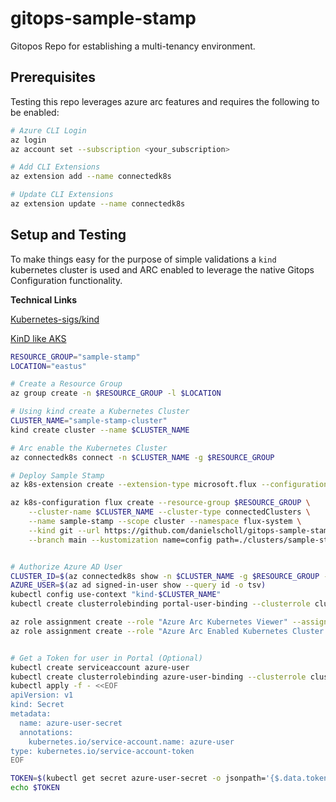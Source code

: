 # gitops-sample-stamp
Gitopos Repo for establishing a multi-tenancy environment.

## Prerequisites
Testing this repo leverages azure arc features and requires the following to be enabled:

```bash
# Azure CLI Login
az login
az account set --subscription <your_subscription>

# Add CLI Extensions
az extension add --name connectedk8s

# Update CLI Extensions
az extension update --name connectedk8s
```

## Setup and Testing

To make things easy for the purpose of simple validations a `kind` kubernetes cluster is used and ARC enabled to leverage the native Gitops Configuration functionality.

**Technical Links**

[Kubernetes-sigs/kind](https://github.com/kubernetes-sigs/kind)

[KinD like AKS](https://www.danielstechblog.io/local-kubernetes-setup-with-kind/)

```bash
RESOURCE_GROUP="sample-stamp"
LOCATION="eastus"

# Create a Resource Group
az group create -n $RESOURCE_GROUP -l $LOCATION

# Using kind create a Kubernetes Cluster
CLUSTER_NAME="sample-stamp-cluster"
kind create cluster --name $CLUSTER_NAME

# Arc enable the Kubernetes Cluster
az connectedk8s connect -n $CLUSTER_NAME -g $RESOURCE_GROUP

# Deploy Sample Stamp
az k8s-extension create --extension-type microsoft.flux --configuration-settings multiTenancy.enforce=false -c $CLUSTER_NAME -g $RESOURCE_GROUP -n flux -t connectedClusters

az k8s-configuration flux create --resource-group $RESOURCE_GROUP \
    --cluster-name $CLUSTER_NAME --cluster-type connectedClusters \
    --name sample-stamp --scope cluster --namespace flux-system \
    --kind git --url https://github.com/danielscholl/gitops-sample-stamp \
    --branch main --kustomization name=config path=./clusters/sample-stamp


# Authorize Azure AD User
CLUSTER_ID=$(az connectedk8s show -n $CLUSTER_NAME -g $RESOURCE_GROUP --query id -o tsv)
AZURE_USER=$(az ad signed-in-user show --query id -o tsv)
kubectl config use-context "kind-$CLUSTER_NAME"
kubectl create clusterrolebinding portal-user-binding --clusterrole cluster-admin --user=$AZURE_USER

az role assignment create --role "Azure Arc Kubernetes Viewer" --assignee $AZURE_USER --scope $CLUSTER_ID
az role assignment create --role "Azure Arc Enabled Kubernetes Cluster User Role" --assignee $AZURE_USER --scope $CLUSTER_ID


# Get a Token for user in Portal (Optional)
kubectl create serviceaccount azure-user
kubectl create clusterrolebinding azure-user-binding --clusterrole cluster-admin --serviceaccount default:azure-user
kubectl apply -f - <<EOF
apiVersion: v1
kind: Secret
metadata:
  name: azure-user-secret
  annotations:
    kubernetes.io/service-account.name: azure-user
type: kubernetes.io/service-account-token
EOF

TOKEN=$(kubectl get secret azure-user-secret -o jsonpath='{$.data.token}' | base64 -d | sed 's/$/\n/g')
echo $TOKEN
```

